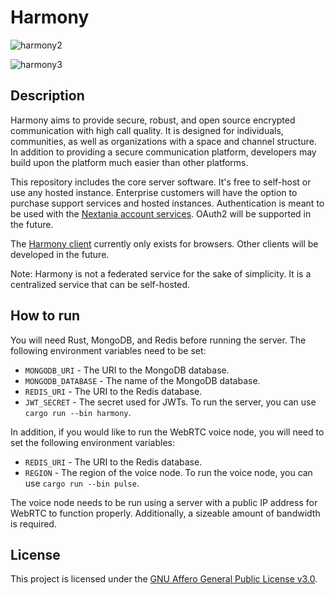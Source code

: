 # Harmony
![harmony2](https://github.com/user-attachments/assets/69410aaa-837d-44bb-8208-4e5aa01eac8c)

![harmony3](https://github.com/user-attachments/assets/81b73a1c-7017-4a24-a748-a90161f55b95)


## Description
Harmony aims to provide secure, robust, and open source encrypted communication with high call quality. It is designed for individuals, communities, as well as organizations with a space and channel structure. In addition to providing a secure communication platform, developers may build upon the platform much easier than other platforms.  

This repository includes the core server software. It's free to self-host or use any hosted instance. Enterprise customers will have the option to purchase support services and hosted instances. Authentication is meant to be used with the [Nextania account services](https://github.com/nextania/account). OAuth2 will be supported in the future.

The [Harmony client](https://github.com/nextania/harmony-client) currently only exists for browsers. Other clients will be developed in the future.

Note: Harmony is not a federated service for the sake of simplicity. It is a centralized service that can be self-hosted.

## How to run
You will need Rust, MongoDB, and Redis before running the server.
The following environment variables need to be set:
* `MONGODB_URI` - The URI to the MongoDB database.
* `MONGODB_DATABASE` - The name of the MongoDB database.
* `REDIS_URI` - The URI to the Redis database.
* `JWT_SECRET` - The secret used for JWTs.
To run the server, you can use `cargo run --bin harmony`.

In addition, if you would like to run the WebRTC voice node, you will need to set the following environment variables:
* `REDIS_URI` - The URI to the Redis database.
* `REGION` - The region of the voice node.
To run the voice node, you can use `cargo run --bin pulse`.

The voice node needs to be run using a server with a public IP address for WebRTC to function properly. Additionally, a sizeable amount of bandwidth is required.

## License
This project is licensed under the [GNU Affero General Public License v3.0](https://github.com/nextania/harmony/blob/main/LICENSE).

